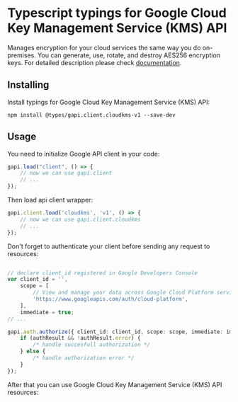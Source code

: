 # Typescript typings for Google Cloud Key Management Service (KMS) API
Manages encryption for your cloud services the same way you do on-premises. You can generate, use, rotate, and destroy AES256 encryption keys.
For detailed description please check [documentation](https://cloud.google.com/kms/).

## Installing

Install typings for Google Cloud Key Management Service (KMS) API:
```
npm install @types/gapi.client.cloudkms-v1 --save-dev
```

## Usage

You need to initialize Google API client in your code:
```typescript
gapi.load("client", () => { 
    // now we can use gapi.client
    // ... 
});
```

Then load api client wrapper:
```typescript
gapi.client.load('cloudkms', 'v1', () => {
    // now we can use gapi.client.cloudkms
    // ... 
});
```

Don't forget to authenticate your client before sending any request to resources:
```typescript

// declare client_id registered in Google Developers Console
var client_id = '',
    scope = [     
        // View and manage your data across Google Cloud Platform services
        'https://www.googleapis.com/auth/cloud-platform',
    ],
    immediate = true;
// ...

gapi.auth.authorize({ client_id: client_id, scope: scope, immediate: immediate }, authResult => {
    if (authResult && !authResult.error) {
        /* handle succesfull authorization */
    } else {
        /* handle authorization error */
    }
});            
```

After that you can use Google Cloud Key Management Service (KMS) API resources:

```typescript
```